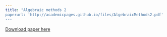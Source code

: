 ```yaml
---
title: "Algebraic methods 2
paperurl: 'http://academicpages.github.io/files/AlgebraicMethods2.pdf'
---
```

[Download paper here](http://academicpages.github.io/files/AlgebraicMethods2.pdf)

